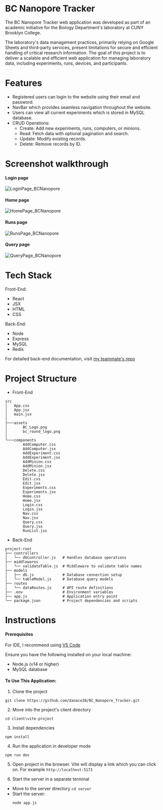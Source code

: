 # BC Nanopore Tracker

The BC Nanopore Tracker web application was developed as part of an academic initiative for the Biology Department's laboratory at CUNY Brooklyn College. 

The laboratory's data management practices, primarily relying on Google Sheets and third-party services, present limitations for secure and efficient handling of critical research information. The goal of this project is to deliver a scalable and efficient web application for managing laboratory data, including experiments, runs, devices, and participants. 

# Features
* Registered users can login to the website using their email and password.
* NavBar which provides seamless navigation throughout the website.
* Users can view all current experiments which is stored in MySQL database.
* CRUD Operations:
  - Create: Add new experiments, runs, computers, or minions.
  - Read: Fetch data with optional pagination and search.
  - Update: Modify existing records.
  - Delete: Remove records by ID.

# Screenshot walkthrough 

#### Login page
![LoginPage_BCNanopore](https://github.com/user-attachments/assets/4b2e0003-7c93-43b2-8526-07072462ed16)

#### Home page
![HomePage_BCNanopore](https://github.com/user-attachments/assets/88514b1d-5444-49e2-92b3-b13bd6c943a8)

#### Runs page
![RunsPage_BCNanopore](https://github.com/user-attachments/assets/b8bf47be-918c-42e7-8205-b51c54be6b2b)

#### Query page
![QueryPage_BCNanopore](https://github.com/user-attachments/assets/c694afe4-5325-463d-b0b3-bc4f9d47f275)

# Tech Stack

Front-End:
* React
* JSX
* HTML
* CSS

Back-End:
* Node
* Express
* MySQL
* Redis

For detailed back-end documentation, visit [my teammate's repo](https://github.com/FrankRenN/BC_Nanopore_Tracker/tree/main)


# Project Structure

* Front-End
```
src
│   App.css
│   App.jsx
│   main.jsx
│
├───assets
│       BC_Logo.png
│       bc_round_logo.png
│
└───components
        AddComputer.css
        AddComputer.jsx
        AddExperiment.css
        AddExperiment.jsx
        AddMinion.css
        AddMinion.jsx
        Delete.css
        Delete.jsx
        Edit.css
        Edit.jsx
        Experiments.css
        Experiments.jsx
        Home.css
        Home.jsx
        Login.css
        Login.jsx
        Nav.css
        Nav.jsx
        Query.css
        Query.jsx
        RunList.jsx
```

* Back-End

```
project-root
├── controllers
│   └── dbController.js   # Handles database operations
├── middlewares
│   └── validateTable.js  # Middleware to validate table names
├── models
│   ├── db.js             # Database connection setup
│   └── tableModel.js     # Database query models
├── routes
│   └── dataRoutes.js     # API route definitions
├── .env                  # Environment variables
├── app.js                # Application entry point
└── package.json          # Project dependencies and scripts
```

# Instructions 

#### Prerequisites

For IDE, I recommend using [VS Code](https://code.visualstudio.com/)

Ensure you have the following installed on your local machine:
* Node.js (v14 or higher)
* MySQL database


#### To Use This Application:
1. Clone the project
```
git clone https://github.com/danace38/BC_Nanopore_Tracker.git
```

2. Move into the project's client directory 
```
cd client\vite-project
```

3. Install dependencies 
```
npm install 
```

4. Run the application in developer mode 
```
npm run dev
```

5. Open project in the browser. Vite will display a link which you can click on. For example `http://localhost:5173`

6. Start the server in a separate terminal

  - Move to the server directory `cd server`
  - Start the server:
    ```
    node app.js
    ```
